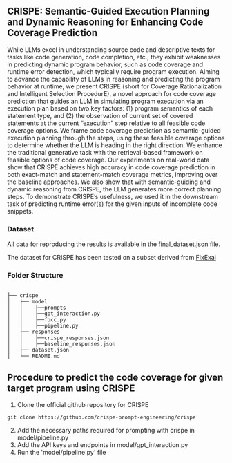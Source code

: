 ## CRISPE: Semantic-Guided Execution Planning and Dynamic Reasoning for Enhancing Code Coverage Prediction

While LLMs excel in understanding source code and descriptive texts for tasks like code generation, code completion, etc., they exhibit weaknesses in predicting dynamic program behavior, such as code coverage and runtime error detection, which typically require program execution. Aiming to advance the capability of LLMs in reasoning and predicting the program behavior at runtime, we present CRISPE (short for Coverage Rationalization and Intelligent Selection ProcedurE), a novel approach for code coverage prediction that guides an LLM in simulating program execution via an execution plan based on two key factors: (1) program semantics of each statement type, and (2) the observation of current set of covered statements at the current “execution” step relative to all feasible code coverage options. We frame code coverage prediction as semantic-guided execution planning through the steps, using these feasible coverage options to determine whether the LLM is heading in the right direction. We enhance the traditional generative task with the retrieval-based framework on feasible options of code coverage. Our experiments on real-world data show that CRISPE achieves high
accuracy in code coverage prediction in both exact-match and statement-match coverage metrics, improving over the baseline approaches. We also show that with semantic-guiding and dynamic reasoning from CRISPE, the LLM generates more correct planning steps. To demonstrate CRISPE’s usefulness, we used it in the downstream task of predicting runtime error(s) for the given inputs of incomplete code snippets.

### Dataset
All data for reproducing the results is available in the final_dataset.json file.

The dataset for CRISPE has been tested on a subset derived from [FixExal](https://arxiv.org/abs/2206.07796)

### Folder Structure 
```

├── crispe
│   ├── model
│   │    ├──prompts
│   │    ├──gpt_interaction.py
│   │    ├──focc.py
│   │    ├──pipeline.py
│   ├── responses
│   │    ├──crispe_responses.json
│   │    ├──baseline_responses.json
│   ├── dataset.json
│   └── README.md
```

## Procedure to predict the code coverage for given target program using CRISPE

1. Clone the official github repository for CRISPE
```
git clone https://github.com/crispe-prompt-engineering/crispe
```
2. Add the necessary paths required for prompting with crispe in model/pipeline.py
3. Add the API keys and endpoints in model/gpt_interaction.py
4. Run the 'model/pipeline.py' file 
